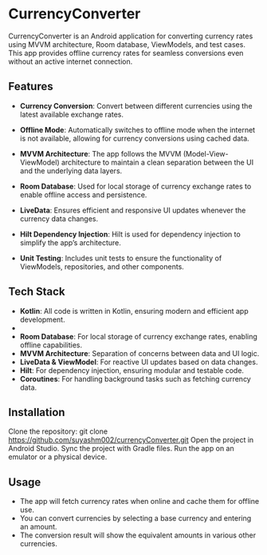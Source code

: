 # CurrencyConverter
CurrencyConverter is an Android application for converting currency rates using MVVM architecture, Room database, ViewModels, and test cases. This app provides offline currency rates for seamless conversions even without an active internet connection.

## Features
- **Currency Conversion**: Convert between different currencies using the latest available exchange rates.

- **Offline Mode**: Automatically switches to offline mode when the internet is not available, allowing for currency conversions using cached data.
- **MVVM Architecture**: The app follows the MVVM (Model-View-ViewModel) architecture to maintain a clean separation between the UI and the underlying data layers.
- **Room Database**: Used for local storage of currency exchange rates to enable offline access and persistence.
- **LiveData**: Ensures efficient and responsive UI updates whenever the currency data changes.
- **Hilt Dependency Injection**: Hilt is used for dependency injection to simplify the app’s architecture.
- **Unit Testing**: Includes unit tests to ensure the functionality of ViewModels, repositories, and other components.

## Tech Stack
- **Kotlin**: All code is written in Kotlin, ensuring modern and efficient app development.
- 
- **Room Database**: For local storage of currency exchange rates, enabling offline capabilities.
- **MVVM Architecture**: Separation of concerns between data and UI logic.
- **LiveData & ViewModel**: For reactive UI updates based on data changes.
- **Hilt**: For dependency injection, ensuring modular and testable code.
- **Coroutines**: For handling background tasks such as fetching currency data.

## Installation
Clone the repository: git clone https://github.com/suyashm002/currencyConverter.git
Open the project in Android Studio.
Sync the project with Gradle files.
Run the app on an emulator or a physical device.

## Usage
* The app will fetch currency rates when online and cache them for offline use.
* You can convert currencies by selecting a base currency and entering an amount.
* The conversion result will show the equivalent amounts in various other currencies.

